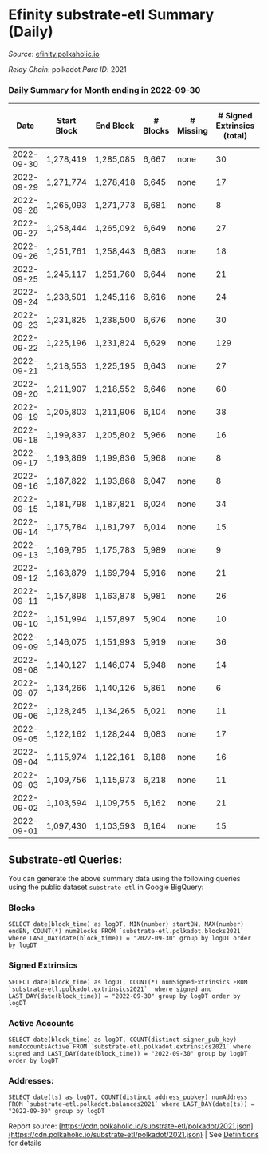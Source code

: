# Efinity substrate-etl Summary (Daily)

_Source_: [efinity.polkaholic.io](https://efinity.polkaholic.io)

*Relay Chain*: polkadot
*Para ID*: 2021



### Daily Summary for Month ending in 2022-09-30


| Date | Start Block | End Block | # Blocks | # Missing | # Signed Extrinsics (total) | # Active Accounts | # Addresses with Balances | # Events | # Transfers | # XCM Transfers In | # XCM Transfers Out |
| ---- | ----------- | --------- | -------- | --------- | --------------------------- | ----------------- | ------------------------- | -------- | ----------- | ------------------ | ------------------- |
| 2022-09-30 | 1,278,419 | 1,285,085 | 6,667 | none  | 30 | 7 | 15,571 | 20,127 |   |   |   |
| 2022-09-29 | 1,271,774 | 1,278,418 | 6,645 | none  | 17 | 4 |  | 20,061 | 1  |   |   |
| 2022-09-28 | 1,265,093 | 1,271,773 | 6,681 | none  | 8 | 4 |  | 20,100 | 2  |   |   |
| 2022-09-27 | 1,258,444 | 1,265,092 | 6,649 | none  | 27 | 14 |  | 20,118 |   |   |   |
| 2022-09-26 | 1,251,761 | 1,258,443 | 6,683 | none  | 18 | 9 |  | 20,170 | 4  |   |   |
| 2022-09-25 | 1,245,117 | 1,251,760 | 6,644 | none  | 21 | 7 |  | 20,081 | 1  |   |   |
| 2022-09-24 | 1,238,501 | 1,245,116 | 6,616 | none  | 24 | 7 |  | 20,018 | 4 ($13.18) |   |   |
| 2022-09-23 | 1,231,825 | 1,238,500 | 6,676 | none  | 30 | 9 |  | 20,220 | 1 ($1.18) |   |   |
| 2022-09-22 | 1,225,196 | 1,231,824 | 6,629 | none  | 129 | 8 |  | 20,991 | 2 ($93.69) |   |   |
| 2022-09-21 | 1,218,553 | 1,225,195 | 6,643 | none  | 27 | 15 |  | 20,101 | 2 ($5.93) |   |   |
| 2022-09-20 | 1,211,907 | 1,218,552 | 6,646 | none  | 60 | 12 |  | 20,298 | 5 ($136.67) |   |   |
| 2022-09-19 | 1,205,803 | 1,211,906 | 6,104 | none  | 38 | 19 | 15,562 | 18,477 | 4 ($950.10) |   |   |
| 2022-09-18 | 1,199,837 | 1,205,802 | 5,966 | none  | 16 | 12 | 15,560 | 17,993 | 4 ($339.00) |   |   |
| 2022-09-17 | 1,193,869 | 1,199,836 | 5,968 | none  | 8 | 6 | 15,558 | 17,956 |   |   |   |
| 2022-09-16 | 1,187,822 | 1,193,868 | 6,047 | none  | 8 | 6 | 15,558 | 18,192 | 1 ($1.37) |   |   |
| 2022-09-15 | 1,181,798 | 1,187,821 | 6,024 | none  | 34 | 12 | 15,557 | 18,265 | 3 ($5.11) |   |   |
| 2022-09-14 | 1,175,784 | 1,181,797 | 6,014 | none  | 15 | 11 | 15,555 | 18,142 | 9 ($27.54) |   |   |
| 2022-09-13 | 1,169,795 | 1,175,783 | 5,989 | none  | 9 | 7 | 15,554 | 18,025 | 2 ($0.45) |   |   |
| 2022-09-12 | 1,163,879 | 1,169,794 | 5,916 | none  | 21 | 13 |  | 17,856 | 1 ($3.10) |   |   |
| 2022-09-11 | 1,157,898 | 1,163,878 | 5,981 | none  | 26 | 19 |  | 18,062 | 3 ($84.27) |   |   |
| 2022-09-10 | 1,151,994 | 1,157,897 | 5,904 | none  | 10 | 10 |  | 17,772 |   |   |   |
| 2022-09-09 | 1,146,075 | 1,151,993 | 5,919 | none  | 36 | 9 |  | 17,945 | 29 ($3.21) |   |   |
| 2022-09-08 | 1,140,127 | 1,146,074 | 5,948 | none  | 14 | 11 | 15,552 | 17,918 | 3 ($0.91) |   |   |
| 2022-09-07 | 1,134,266 | 1,140,126 | 5,861 | none  | 6 | 6 | 15,551 | 17,626 |   |   |   |
| 2022-09-06 | 1,128,245 | 1,134,265 | 6,021 | none  | 11 | 8 | 15,551 | 18,123 |   |   |   |
| 2022-09-05 | 1,122,162 | 1,128,244 | 6,083 | none  | 17 | 14 | 15,551 | 18,333 | 3 ($2,247.90) |   |   |
| 2022-09-04 | 1,115,974 | 1,122,161 | 6,188 | none  | 16 | 13 | 15,551 | 18,651 | 3 ($229.34) |   |   |
| 2022-09-03 | 1,109,756 | 1,115,973 | 6,218 | none  | 11 | 9 | 15,549 | 18,716 |   |   |   |
| 2022-09-02 | 1,103,594 | 1,109,755 | 6,162 | none  | 21 | 12 | 15,549 | 18,578 |   |   |   |
| 2022-09-01 | 1,097,430 | 1,103,593 | 6,164 | none  | 15 | 10 | 15,549 | 18,566 | 1 ($1.81) |   |   |

## Substrate-etl Queries:
You can generate the above summary data using the following queries using the public dataset `substrate-etl` in Google BigQuery:


### Blocks
```
SELECT date(block_time) as logDT, MIN(number) startBN, MAX(number) endBN, COUNT(*) numBlocks FROM `substrate-etl.polkadot.blocks2021`  where LAST_DAY(date(block_time)) = "2022-09-30" group by logDT order by logDT
```


### Signed Extrinsics
```
SELECT date(block_time) as logDT, COUNT(*) numSignedExtrinsics FROM `substrate-etl.polkadot.extrinsics2021`  where signed and LAST_DAY(date(block_time)) = "2022-09-30" group by logDT order by logDT
```


### Active Accounts
```
SELECT date(block_time) as logDT, COUNT(distinct signer_pub_key) numAccountsActive FROM `substrate-etl.polkadot.extrinsics2021` where signed and LAST_DAY(date(block_time)) = "2022-09-30" group by logDT order by logDT
```


### Addresses:
```
SELECT date(ts) as logDT, COUNT(distinct address_pubkey) numAddress FROM `substrate-etl.polkadot.balances2021` where LAST_DAY(date(ts)) = "2022-09-30" group by logDT
```



Report source: [https://cdn.polkaholic.io/substrate-etl/polkadot/2021.json](https://cdn.polkaholic.io/substrate-etl/polkadot/2021.json) | See [Definitions](/DEFINITIONS.md) for details
